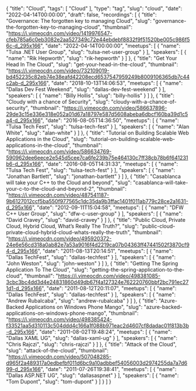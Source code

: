 {
  "title": "Cloud",
  "tags": [
    "Cloud"
  ],
  "type": "tag",
  "slug": "cloud",
  "date": "2022-04-14T00:00:00",
  "draft": false,
  "recordings": [
    {
      "title": "Governance: The forgotten key to managing Cloud",
      "slug": "governance-the-forgotten-key-to-managing-cloud",
      "thumbnail": "https://i.vimeocdn.com/video/1419976547-cfeb785a6c0eb3082e2aa527349c72e44ebdebf8832f9f51520be005c986f56c-d_295x166",
      "date": "2022-04-14T00:00:00",
      "meetups": [
        {
          "name": "Tulsa .NET User Group",
          "slug": "tulsa-net-user-group"
        }
      ],
      "speakers": [
        {
          "name": "Rik Hepworth",
          "slug": "rik-hepworth"
        }
      ]
    },
    {
      "title": "Get Your Head In The Cloud",
      "slug": "get-your-head-in-the-cloud",
      "thumbnail": "https://i.vimeocdn.com/video/732109019-bd452235c82eb74e38eafd42208ecd6537547959249b8009106365db7c44c2ab-d_295x166",
      "date": "2018-10-13T14:06:53",
      "meetups": [
        {
          "name": "Dallas Dev Fest Weekend",
          "slug": "dallas-dev-fest-weekend"
        }
      ],
      "speakers": [
        {
          "name": "Billy Hollis",
          "slug": "billy-hollis"
        }
      ]
    },
    {
      "title": "Cloudy with a chance of Security",
      "slug": "cloudy-with-a-chance-of-security",
      "thumbnail": "https://i.vimeocdn.com/video/586637896-29de3c15e336e318e052a01d67a18797e587d5608abeba6dbcf160ba39d1c5a4-d_295x166",
      "date": "2016-08-05T14:36:50",
      "meetups": [
        {
          "name": "Tulsa Tech Fest",
          "slug": "tulsa-tech-fest"
        }
      ],
      "speakers": [
        {
          "name": "Alan White",
          "slug": "alan-white"
        }
      ]
    },
    {
      "title": "Tutorial on Building Scalable Web Applications in the Cloud",
      "slug": "tutorial-on-building-scalable-web-applications-in-the-cloud",
      "thumbnail": "https://i.vimeocdn.com/video/586634769-590962dee6eece2e545d5cee7ca6fe239b75e464130c7ff38cb78b6f641231b6-d_295x166",
      "date": "2016-08-05T14:31:33",
      "meetups": [
        {
          "name": "Tulsa Tech Fest",
          "slug": "tulsa-tech-fest"
        }
      ],
      "speakers": [
        {
          "name": "Jonathan Bartlett",
          "slug": "jonathan-bartlett"
        }
      ]
    },
    {
      "title": "Casablanca will take your C++ to the Cloud and beyond",
      "slug": "casablanca-will-take-your-c-to-the-cloud-and-beyond-2",
      "thumbnail": "https://i.vimeocdn.com/video/487541187-9b6127012ccf5ba550f977565c1dc35da9b3ffac1401f011ab779c28ce2a1631-d_295x166",
      "date": "2012-09-11T15:04:58",
      "meetups": [
        {
          "name": "DFW C++ User Group",
          "slug": "dfw-c-user-group"
        }
      ],
      "speakers": [
        {
          "name": "David Cravey",
          "slug": "david-cravey"
        }
      ]
    },
    {
      "title": "Public Cloud, Private Cloud, Hybrid Cloud, What’s Really The Truth?",
      "slug": "public-cloud-private-cloud-hybrid-cloud-whats-really-the-truth",
      "thumbnail": "https://i.vimeocdn.com/video/495920372-24e6e56cd318a0ab82e7a53a9016f4d2219ca07b04363ff47441502f3870cf94-d_295x166",
      "date": "2011-08-13T20:14:51",
      "meetups": [
        {
          "name": "Dallas TechFest",
          "slug": "dallas-techfest"
        }
      ],
      "speakers": [
        {
          "name": "John Weston",
          "slug": "john-weston"
        }
      ]
    },
    {
      "title": "Getting The Spring Application To The Cloud",
      "slug": "getting-the-spring-application-to-the-cloud",
      "thumbnail": "https://i.vimeocdn.com/video/498381085-3cbc3bc4dd3d4e24831860d49db67f4a127324e762220760bbf2bc791ec271d1-d_295x166",
      "date": "2011-08-12T20:11:07",
      "meetups": [
        {
          "name": "Dallas TechFest",
          "slug": "dallas-techfest"
        }
      ],
      "speakers": [
        {
          "name": "Andrew Rubalcaba",
          "slug": "andrew-rubalcaba"
        }
      ]
    },
    {
      "title": "Azure-Backed Applications on Windows Phone Mango",
      "slug": "azure-backed-applications-on-windows-phone-mango",
      "thumbnail": "https://i.vimeocdn.com/video/498385424-f33521aa5d310113c504ddd4c166a1f088b971eac2d4607cf8dadac01f813b3b-d_295x166",
      "date": "2011-08-02T19:48:24",
      "meetups": [
        {
          "name": "Dallas XAML UG",
          "slug": "dallas-xaml-ug"
        }
      ],
      "speakers": [
        {
          "name": "Chris Rajczi",
          "slug": "chris-rajczi"
        }
      ]
    },
    {
      "title": "Attack of the Cloud",
      "slug": "attack-of-the-cloud",
      "thumbnail": "https://i.vimeocdn.com/video/507048285-d965f2a489317a0edbefbf011d6bc9a10adbbef54056003d2974255da7a7d699-d_295x166",
      "date": "2011-07-26T19:38:41",
      "meetups": [
        {
          "name": "Dallas ASP.NET UG",
          "slug": "dallasaspnet"
        }
      ],
      "speakers": [
        {
          "name": "Tom Dupont",
          "slug": "tom-dupont"
        }
      ]
    }
  ]
}